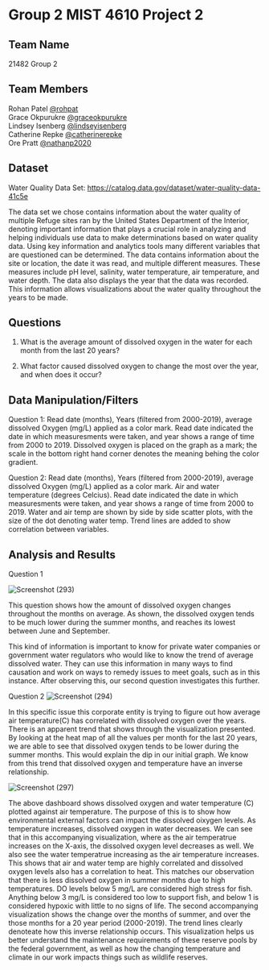 # Group 2 MIST 4610 Project 2




## Team Name
21482 Group 2

## Team Members
Rohan Patel [@rohpat](https://github.com/rohpat)  <br>
Grace Okpurukre  [@graceokpurukre](https://github.com/graceokpurukre) <br>
Lindsey Isenberg [@lindseyisenberg](https://github.com/lindseyisenberg)  <br>
Catherine Repke  [@catherinerepke](https://github.com/catherinerepke) <br> 
Ore Pratt [@nathanp2020](https://github.com/nathanp2020) <br> 
## Dataset

Water Quality Data Set: https://catalog.data.gov/dataset/water-quality-data-41c5e

The data set we chose contains information about the water quality of multiple Refuge sites ran by the United States Department of the Interior, denoting important information that plays a crucial role in analyzing and helping individuals use data to make determinations based on water quality data. Using key information and analytics tools many different variables that are questioned can be determined.  The data contains information about the site or location, the date it was read, and multiple different measures. These measures include pH level, salinity, water temperature, air temperature, and water depth. The data also displays the year that the data was recorded. This information allows visualizations about the water quality throughout the years to be made. 

## Questions
1. What is the average amount of dissolved oxygen in the water for each month from the last 20 years?


2. What factor caused dissolved oxygen to change the most over the year, and when does it occur?

## Data Manipulation/Filters
Question 1: Read date (months), Years (filtered from 2000-2019), average dissolved Oxygen (mg/L) applied as a color mark. Read date indicated the date in which measuresments were taken, and year shows a range of time from 2000 to 2019.
Dissolved oxygen is placed on the graph as a mark; the scale in the bottom right hand corner denotes the meaning behing the color gradient.

Question 2:
Read date (months), Years (filtered from 2000-2019), average dissolved Oxygen (mg/L) applied as a color mark. Air and water temperature (degrees Celcius).  Read date indicated the date in which measuresments were taken, and year shows a range of time from 2000 to 2019. Water and air temp are shown by side by side scatter plots, with the size of the dot denoting water temp. Trend lines are added to show correlation between variables.
## Analysis and Results

Question 1

![Screenshot (293)](https://github.com/nathanp2020/SP-24-MIST4610-Group2-Project2/assets/148779254/b58c8464-28ef-42a8-95f2-a04e7f585f1a)

This question shows how the amount of dissolved oxygen changes throughout the months on average. As shown, the dissolved oxygen tends to be much lower during the 
summer months, and reaches its lowest between June and September. 

This kind of information is important to know for private water companies or government water regulators who would like to know the trend of average dissolved water.
They can use this information in many ways to find causation and work on ways to remedy issues to meet goals, such as in this instance.  After observing this, our second question investigates this further. 



Question 2
![Screenshot (294)](https://github.com/nathanp2020/SP-24-MIST4610-Group2-Project2/assets/148779254/6c3b8bf2-26ba-4989-a19d-848688ca2340)


In this specific issue this corporate entity is trying to figure out how average air temperature(C) has correlated with dissolved oxygen over the years. There is an apparent trend that shows through the visualization presented. 
By looking at the heat map of all the values per month for the last 20 years, we are able 
to see that dissolved oxygen tends to be lower during the summer months. This would explain the dip in our initial graph. We know from this trend that dissolved oxygen and temperature have an inverse relationship.

![Screenshot (297)](https://github.com/nathanp2020/SP-24-MIST4610-Group2-Project2/assets/148779254/811bb26b-cda5-4731-97eb-b258499c323a)


The above dashboard shows dissolved oxygen and water temperature (C) plotted against air temperature. The purpose of this is to show how environmental external factors can impact the dissolved oixygen levels. As temperature increases, dissolved oxygen in water decreases. We can see that in this accompanying visualization, where as the air temperatrue increases on the X-axis, the dissolved oxygen level decreases as well. We also see the water temperatrue increasing as the air temperature increases. This shows that air and water temp are highly correlated and dissolved oxygen levels also has a correlation to heat. This matches our observation that there is less dissolved oxygen in summer months due to high temperatures.
DO levels below 5 mg/L are considered high stress for fish. Anything below 3 mg/L is considered too low to support fish, and below 1 is considered hypoxic with little to no signs of life.
The second accompanying visualization shows the change over the months of summer, and over the those months for a 20 year period (2000-2019). The trend lines clearly denoteate how this inverse relationship occurs. This visualization helps us better understand the maintenance requirements of these reserve pools by the federal government, as well as how the changing temperature and climate in our work impacts things such as wildlife reserves. 
